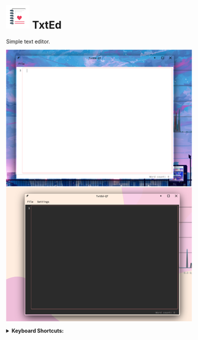 # ![txt-qt](txted-qt6/txt-qt.png) TxtEd
Simple text editor.

![txt-qt](ass/txt-qt.png)
![txt-qt](ass/txt-qt-dark.png)

<details>
    <summary><b>Keyboard Shortcuts:</b></summary>

Save = CTRL + s

Copy = CTRL + c

Cut = CTRL + x

Paste = CTRL + v

Zoom In = CTRL + +

Zoom Out = CTRL + -

</details>